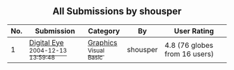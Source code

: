 ﻿<div align="center">

## All Submissions by shousper

</div>

No.  | Submission | Category | By   | User Rating
---- | ---------- | -------- | ---- | -----------
1 | [Digital Eye<br /><sup>2004-12-13 13:59:48</sup>](https://github.com/Planet-Source-Code/shousper-digital-eye__1-59855) | [Graphics<br /><sup>Visual Basic</sup>](../ByCategory/graphics__1-46.md) | shousper | 4.8 (76 globes from 16 users)
